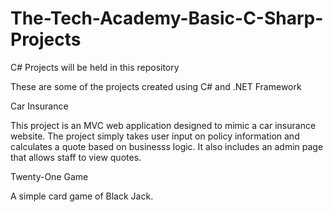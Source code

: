 # The-Tech-Academy-Basic-C-Sharp-Projects
C# Projects will be held in this repository

These are some of the projects created using C# and .NET Framework

Car Insurance 

This project is an MVC web application designed to mimic a car insurance website. The project simply takes user input on policy information and calculates a quote based on businesss logic. It also includes an admin page that allows staff to view quotes. 

Twenty-One Game

A simple card game of Black Jack. 


